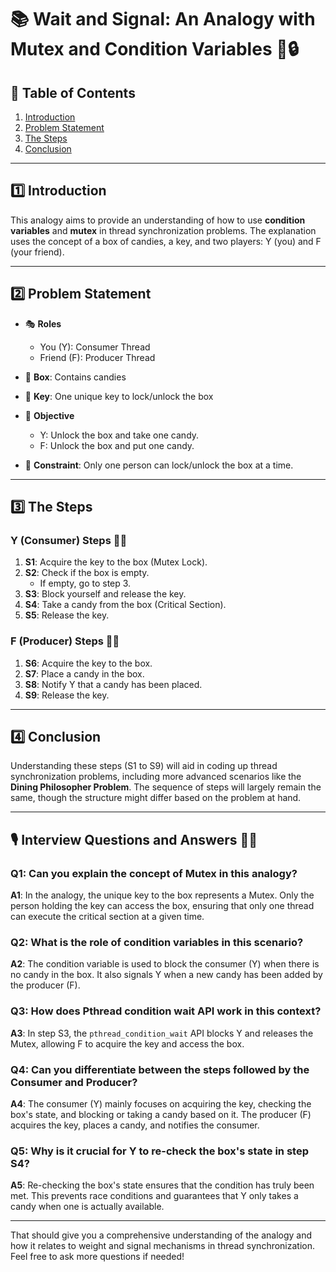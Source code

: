 # 📚 Wait and Signal: An Analogy with Mutex and Condition Variables 🍬🔒

## 📑 Table of Contents

1. [Introduction](#introduction)
2. [Problem Statement](#problem-statement)
3. [The Steps](#the-steps)
4. [Conclusion](#conclusion)

---

## 1️⃣ Introduction <a name="introduction"></a>

This analogy aims to provide an understanding of how to use **condition variables** and **mutex** in thread synchronization problems. The explanation uses the concept of a box of candies, a key, and two players: Y (you) and F (your friend).

---

## 2️⃣ Problem Statement <a name="problem-statement"></a>

- 🎭 **Roles**
    - You (Y): Consumer Thread
    - Friend (F): Producer Thread

- 🍬 **Box**: Contains candies
- 🔐 **Key**: One unique key to lock/unlock the box

- 🎯 **Objective**
    - Y: Unlock the box and take one candy.
    - F: Unlock the box and put one candy.

- 🚫 **Constraint**: Only one person can lock/unlock the box at a time.

---

## 3️⃣ The Steps <a name="the-steps"></a>

### Y (Consumer) Steps 🚶‍♂️

1. **S1**: Acquire the key to the box (Mutex Lock).
2. **S2**: Check if the box is empty.
    - If empty, go to step 3.
3. **S3**: Block yourself and release the key.
4. **S4**: Take a candy from the box (Critical Section).
5. **S5**: Release the key.

### F (Producer) Steps 🚶‍♀️

1. **S6**: Acquire the key to the box.
2. **S7**: Place a candy in the box.
3. **S8**: Notify Y that a candy has been placed.
4. **S9**: Release the key.

---

## 4️⃣ Conclusion <a name="conclusion"></a>

Understanding these steps (S1 to S9) will aid in coding up thread synchronization problems, including more advanced scenarios like the **Dining Philosopher Problem**. The sequence of steps will largely remain the same, though the structure might differ based on the problem at hand.

---

## 🎙️ Interview Questions and Answers 🤔💬

### Q1: Can you explain the concept of Mutex in this analogy?

**A1**: In the analogy, the unique key to the box represents a Mutex. Only the person holding the key can access the box, ensuring that only one thread can execute the critical section at a given time.

### Q2: What is the role of condition variables in this scenario?

**A2**: The condition variable is used to block the consumer (Y) when there is no candy in the box. It also signals Y when a new candy has been added by the producer (F).

### Q3: How does Pthread condition wait API work in this context?

**A3**: In step S3, the `pthread_condition_wait` API blocks Y and releases the Mutex, allowing F to acquire the key and access the box.

### Q4: Can you differentiate between the steps followed by the Consumer and Producer?

**A4**: The consumer (Y) mainly focuses on acquiring the key, checking the box's state, and blocking or taking a candy based on it. The producer (F) acquires the key, places a candy, and notifies the consumer.

### Q5: Why is it crucial for Y to re-check the box's state in step S4?

**A5**: Re-checking the box's state ensures that the condition has truly been met. This prevents race conditions and guarantees that Y only takes a candy when one is actually available.

---

That should give you a comprehensive understanding of the analogy and how it relates to weight and signal mechanisms in thread synchronization. Feel free to ask more questions if needed!
